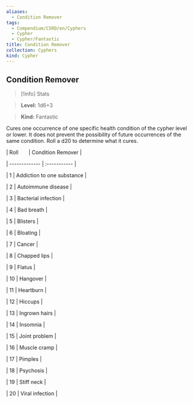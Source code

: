```yaml
---
aliases:
  - Condition Remover
tags:
  - Compendium/CSRD/en/Cyphers
  - Cypher
  - Cypher/Fantastic
title: Condition Remover
collection: Cyphers
kind: Cypher
---
```

## Condition Remover    
>[!info] Stats    
> **Level:** 1d6+3    
> **Kind:** Fantastic  
    
Cures one occurrence of one specific health condition of the cypher level or lower. It does not prevent the possibility of future occurrences of the same condition. Roll a d20 to determine what it cures.    
  
|  Roll &nbsp; &nbsp; &nbsp; | Condition Remover  |    
| ------------- | :----------- |    
| 1 | Addiction to one substance |    
| 2 | Autoimmune disease |    
| 3 | Bacterial infection |    
| 4 | Bad breath |    
| 5 | Blisters |    
| 6 | Bloating |    
| 7 | Cancer |    
| 8 | Chapped lips |    
| 9 | Flatus |    
| 10 | Hangover |    
| 11 | Heartburn |    
| 12 | Hiccups |    
| 13 | Ingrown hairs |    
| 14 | Insomnia |    
| 15 | Joint problem |    
| 16 | Muscle cramp |    
| 17 | Pimples |    
| 18 | Psychosis |    
| 19 | Stiff neck |    
| 20 | Viral infection |